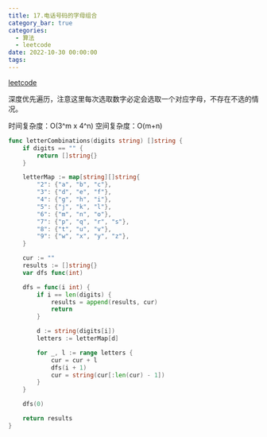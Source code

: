 ```yaml
---
title: 17.电话号码的字母组合
category_bar: true
categories:
  - 算法
  - leetcode
date: 2022-10-30 00:00:00
tags:
---
```


[leetcode](https://leetcode-cn.com/problems/letter-combinations-of-a-phone-number/)

深度优先遍历，注意这里每次选取数字必定会选取一个对应字母，不存在不选的情况。

时间复杂度：O(3^m x 4^n)
空间复杂度：O(m+n)
<!-- more -->
```Go
func letterCombinations(digits string) []string {
    if digits == "" {
        return []string{}
    }

    letterMap := map[string][]string{
        "2": {"a", "b", "c"},
        "3": {"d", "e", "f"},
        "4": {"g", "h", "i"},
        "5": {"j", "k", "l"},
        "6": {"m", "n", "o"},
        "7": {"p", "q", "r", "s"},
        "8": {"t", "u", "v"},
        "9": {"w", "x", "y", "z"},
    }

    cur := ""
    results := []string{}
    var dfs func(int)

    dfs = func(i int) {
        if i == len(digits) {
            results = append(results, cur)
            return
        }

        d := string(digits[i])
        letters := letterMap[d]

        for _, l := range letters {
            cur = cur + l
            dfs(i + 1)
            cur = string(cur[:len(cur) - 1])
        }
    }

    dfs(0)

    return results
}
```
